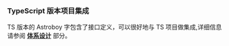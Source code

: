 ### TypeScript 版本项目集成

TS 版本的 Astroboy 字包含了接口定义，可以很好地与 TS 项目做集成,详细信息请参阅 **[体系设计](./TypeScript体系设计.md)** 部分。
